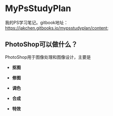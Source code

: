 # MyPsStudyPlan

我的PS学习笔记。gitbook地址：[https:\/\/jakchen.gitbooks.io\/mypsstudyplan\/content](https://jakchen.gitbooks.io/mypsstudyplan/content);

## PhotoShop可以做什么？

PhotoShop用于图像处理和图像设计，主要是

* **抠图**

* **修图**

* **调色**

* **合成**

* **特效**


